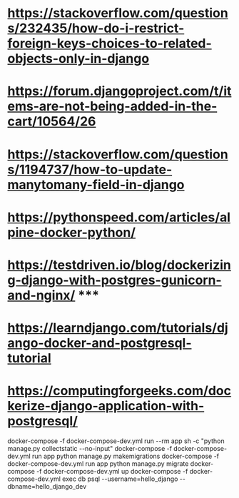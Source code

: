 # https://stackoverflow.com/questions/232435/how-do-i-restrict-foreign-keys-choices-to-related-objects-only-in-django
# https://forum.djangoproject.com/t/items-are-not-being-added-in-the-cart/10564/26
# https://stackoverflow.com/questions/1194737/how-to-update-manytomany-field-in-django
# https://pythonspeed.com/articles/alpine-docker-python/
# https://testdriven.io/blog/dockerizing-django-with-postgres-gunicorn-and-nginx/ ***
# https://learndjango.com/tutorials/django-docker-and-postgresql-tutorial
# https://computingforgeeks.com/dockerize-django-application-with-postgresql/

docker-compose -f docker-compose-dev.yml run --rm app sh -c "python manage.py collectstatic --no-input"
docker-compose -f docker-compose-dev.yml run app python manage.py makemigrations
docker-compose -f docker-compose-dev.yml run app python manage.py migrate
docker-compose -f docker-compose-dev.yml up
docker-compose -f docker-compose-dev.yml exec db psql --username=hello_django --dbname=hello_django_dev